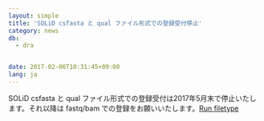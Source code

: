 ```yaml
---
layout: simple
title: 'SOLiD csfasta と qual ファイル形式での登録受付停止'
category: news
db:
  - dra


date: 2017-02-06T10:31:45+09:00
lang: ja
---
```


<p>SOLiD csfasta と qual ファイル形式での登録受付は2017年5月末で停止いたします。それ以降は fastq/bam での登録をお願いいたします。<a href="/dra/services/index.html#File_Type">Run filetype</a></p>
